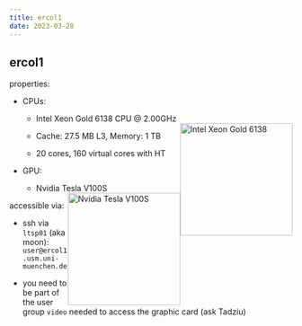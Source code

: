 ```yaml
---
title: ercol1
date: 2023-03-28
---
```


ercol1
---

properties:

- CPUs:

  - Intel Xeon Gold 6138 CPU @ 2.00GHz
  <img style="float: right;" alt="Intel Xeon Gold 6138" width="200" src="/github-page-test/docs/assets/images/intel-xeon-gold.jpg">

  - Cache: 27.5 MB L3, Memory: 1 TB

  - 20 cores, 160 virtual cores with HT

- GPU:

  - Nvidia Tesla V100S
  <img style="float: right;" alt="Nvidia Tesla V100S" width="200" src="/github-page-test/docs/assets/images/nvidia-tesla-v100s.jpg">

accessible via:

  - ssh via ```ltsp01``` (aka moon):
    ```user@ercol1.usm.uni-muenchen.de```

  - you need to be part of the user group ```video``` needed to access the graphic card (ask Tadziu)

